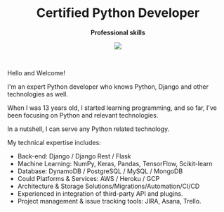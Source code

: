<h1 align="center"> Certified Python Developer
</h1>

<p align="center">
 <strong>
  Professional skills
  </strong>
</p>


<p align="center">
 
<img align="center" src="https://github-readme-stats.vercel.app/api/top-langs/?username=tiangolo&show_icons=true&layout=compact&title_color=000080&border_color=FFFFFF&text_color=FFFFFF&bg_color=90deg,BF5A62,A6537A,904E95" />
 
</p>

<br />

Hello and Welcome!

I'm an expert Python developer who knows Python, Django and other technologies as well.

When I was 13 years old, I started learning programming, and so far, I've been focusing on Python and relevant technologies.

In a nutshell, I can serve any Python related technology.

My technical expertise includes:
- Back-end: Django / Django Rest / Flask
- Machine Learning: NumPy, Keras, Pandas, TensorFlow, Scikit-learn
- Database: DynamoDB / PostgreSQL / MySQL / MongoDB
- Could Platforms & Services: AWS / Heroku / GCP
- Architecture & Storage Solutions/Migrations/Automation/CI/CD
- Experienced in integration of third-party API and plugins.
- Project management & issue tracking tools: JIRA, Asana, Trello.
